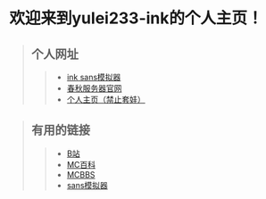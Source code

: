 # 欢迎来到yulei233-ink的个人主页！




>## 个人网址
>>* [ink sans模拟器](yulei233.github.io/ink_sans_fight)
>>* [春秋服务器官网](yulei233.github.io/chunqiu_server)
>>* [个人主页（禁止套娃）](yulei233.github.io)




>## 有用的链接
>>* [B站](www.bilibili.com)
>>* [MC百科](www.mcmod.cn)
>>* [MCBBS](www.mcbbs.net)
>>* [sans模拟器](jcw87.github.io/c2_sans_fight)
